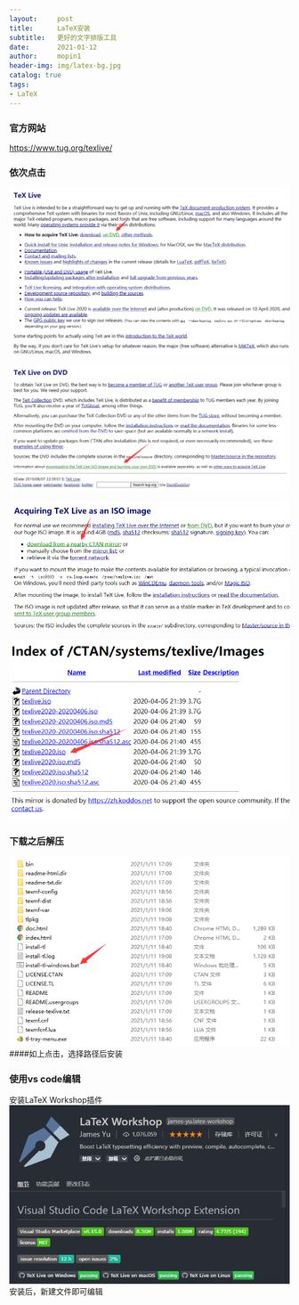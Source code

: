 ```yaml
---
layout:     post
title:      LaTeX安装
subtitle:   更好的文字排版工具
date:       2021-01-12
author:     mopin1
header-img: img/latex-bg.jpg
catalog: true
tags:
- LaTeX
---
```


### 官方网站
<https://www.tug.org/texlive/>

### 依次点击
![latex1.png](img/latex1.png)

![latex2.png](img/latex2.png)

![latex3.png](img/latex3.png)

![latex4.png](img/latex4.png)

### 下载之后解压
![latex5.png](img/latex5.png)  
####如上点击，选择路径后安装

### 使用vs code编辑
安装LaTeX Workshop插件  
![vs-latex.png](img/vs-latex.png)  
安装后，新建文件即可编辑
